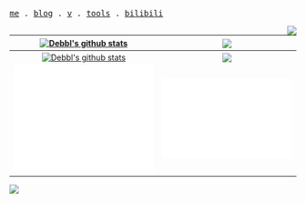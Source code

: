 <p align="left">
  <samp>
    <a href="https://aiwan.run">me</a> .
    <a href="https://blog.aiwan.run">blog</a> .
    <a href="https://v.aiwan.run">v</a> .
    <a href="https://tools.aiwan.run">tools</a> .
    <a href="https://space.bilibili.com/174865648">bilibili</a>
  </samp>
</p>

<div>
  <img align="right" src="https://count.getloli.com/get/@Debbl?theme=gelbooru">
</div>

| <a href="https://blog.aiwan.run"><img align="center" height="200px" src="https://github-readme-stats.vercel.app/api?username=debbl&show_icons=true&include_all_commits=true&theme=default&locale=cn" alt="Debbl's github stats" /></a> | <a href="https://blog.aiwan.run"><img align="center" height="200px" src="https://github-readme-stats.vercel.app/api/top-langs/?username=debbl&layout=compact&theme=buefy&locale=cn&langs_count=8&hide=jupyter%20notebook" /></a> |
| :------------------------------------------------------------: | :------------------------------------------------------------: |
| <a href="https://blog.aiwan.run"><img align="center" height="200px" src="https://github-readme-stats.vercel.app/api?username=debbl&show_icons=true&include_all_commits=true&theme=default" alt="Debbl's github stats" /></a> | <a href="https://blog.aiwan.run"><img align="center" height="200px" src="https://github-readme-stats.vercel.app/api/top-langs/?username=debbl&layout=compact&theme=buefy&langs_count=8&hide=jupyter%20notebook" /></a> |
|<img width="420" src="./metrics_renders/metrics.base.svg" alt="Github Metrics">|<img width="420" src="./metrics_renders/metrics.plugin.activity.svg" alt="Github Activity">|


![](https://activity-graph.herokuapp.com/graph?username=debbl&theme=redical)
